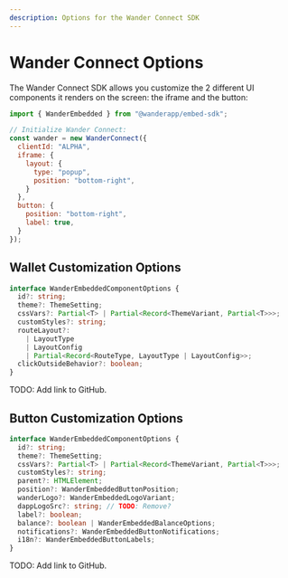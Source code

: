 ```yaml
---
description: Options for the Wander Connect SDK
---
```


# Wander Connect Options

The Wander Connect SDK allows you customize the 2 different UI components it renders on the screen: the iframe and
the button:

```javascript
import { WanderEmbedded } from "@wanderapp/embed-sdk";

// Initialize Wander Connect:
const wander = new WanderConnect({
  clientId: "ALPHA",
  iframe: {
    layout: {
      type: "popup",
      position: "bottom-right",
    }
  },
  button: {
    position: "bottom-right",
    label: true,
  }
});
```

## Wallet Customization Options

```typescript
interface WanderEmbeddedComponentOptions {
  id?: string;
  theme?: ThemeSetting;
  cssVars?: Partial<T> | Partial<Record<ThemeVariant, Partial<T>>>;
  customStyles?: string;
  routeLayout?:
    | LayoutType
    | LayoutConfig
    | Partial<Record<RouteType, LayoutType | LayoutConfig>>;
  clickOutsideBehavior?: boolean;
}
```

TODO: Add link to GitHub.




## Button Customization Options

```typescript
interface WanderEmbeddedComponentOptions {
  id?: string;
  theme?: ThemeSetting;
  cssVars?: Partial<T> | Partial<Record<ThemeVariant, Partial<T>>>;
  customStyles?: string;
  parent?: HTMLElement;
  position?: WanderEmbeddedButtonPosition;
  wanderLogo?: WanderEmbeddedLogoVariant;
  dappLogoSrc?: string; // TODO: Remove?
  label?: boolean;
  balance?: boolean | WanderEmbeddedBalanceOptions;
  notifications?: WanderEmbeddedButtonNotifications;
  i18n?: WanderEmbeddedButtonLabels;
}
```

TODO: Add link to GitHub.
